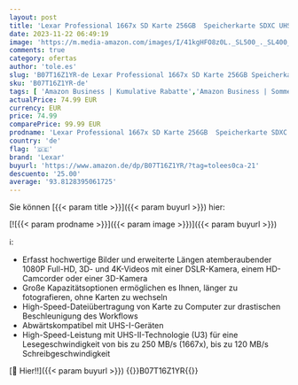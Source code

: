 ```yaml
---
layout: post
title: 'Lexar Professional 1667x SD Karte 256GB  Speicherkarte SDXC UHS-II  Bis zu 250 MB/s Lesen  Class 10  U3  V60  SD für Professionelle Fotografen  Videofilmer  Enthusiasten  LSD256CB1667 '
date: 2023-11-22 06:49:19
image: 'https://m.media-amazon.com/images/I/41kgHFO8z0L._SL500_._SL400_.jpg'
comments: true
category: ofertas
author: 'tole.es'
slug: 'B07T16Z1YR-de Lexar Professional 1667x SD Karte 256GB Speicherkarte SDXC...'
sku: 'B07T16Z1YR-de'
tags: [ 'Amazon Business | Kumulative Rabatte','Amazon Business | Sommer-Rabatt-Aktion','Arborist Merchandising Root','Computer & Zubehör','Datenspeicher','Externe Datenspeicher','IT-Zubehör','Mengenrabatte auf ausgewählte Produkte','SecureDigital-Cards','Self Service','Special Features Stores','Speicherkarten','Speicherkarten & USB-Sticks','Stores','Top-Auswahl in Kumulative Rabatte','a4cbee59-f823-40fe-831a-7de64f655f6f_0','a4cbee59-f823-40fe-831a-7de64f655f6f_9901','e26659c6-d1cd-45cb-800b-2f9b432b8572_0','e26659c6-d1cd-45cb-800b-2f9b432b8572_1301','e26659c6-d1cd-45cb-800b-2f9b432b8572_6001','e26659c6-d1cd-45cb-800b-2f9b432b8572_8801','lexar','🇩🇪', ]
actualPrice: 74.99 EUR
currency: EUR
price: 74.99
comparePrice: 99.99 EUR
prodname: 'Lexar Professional 1667x SD Karte 256GB  Speicherkarte SDXC UHS-II  Bis zu 250 MB/s Lesen  Class 10  U3  V60  SD für Professionelle Fotografen  Videofilmer  Enthusiasten  LSD256CB1667 '
country: 'de'
flag: '🇩🇪'
brand: 'Lexar'
buyurl: 'https://www.amazon.de/dp/B07T16Z1YR/?tag=tolees0ca-21'
descuento: '25.00'
average: '93.8128395061725'
---
```


Sie können [{{< param title >}}]({{< param buyurl >}}) hier:

[![{{< param prodname >}}]({{< param image >}})]({{< param buyurl >}})

ℹ️:

- Erfasst hochwertige Bilder und erweiterte Längen atemberaubender 1080P Full-HD, 3D- und 4K-Videos mit einer DSLR-Kamera, einem HD-Camcorder oder einer 3D-Kamera
- Große Kapazitätsoptionen ermöglichen es Ihnen, länger zu fotografieren, ohne Karten zu wechseln
- High-Speed-Dateiübertragung von Karte zu Computer zur drastischen Beschleunigung des Workflows
- Abwärtskompatibel mit UHS-I-Geräten
- High-Speed-Leistung mit UHS-II-Technologie (U3) für eine Lesegeschwindigkeit von bis zu 250 MB/s (1667x), bis zu 120 MB/s Schreibgeschwindigkeit

[🛒 Hier!!]({{< param buyurl >}})
{{<world>}}B07T16Z1YR{{</world>}}
